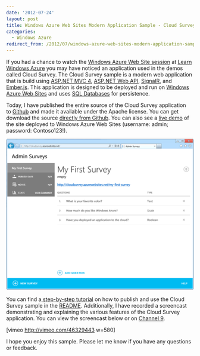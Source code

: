 ```yaml
---
date: '2012-07-24'
layout: post
title: Windows Azure Web Sites Modern Application Sample - Cloud Survey
categories:
  - Windows Azure
redirect_from: /2012/07/windows-azure-web-sites-modern-application-sample-cloud-survey/
---
```


If you had a chance to watch the [Windows Azure Web Site session](http://channel9.msdn.com/Events/windowsazure/Learn-2012TechEd-EU/WebSites) at [Learn Windows Azure](http://channel9.msdn.com/Events/windowsazure) you may have noticed an application used in the demos called Cloud Survey. The Cloud Survey sample is a modern web application that is build using [ASP.NET MVC 4](http://www.asp.net/mvc/mvc4), [ASP.NET Web API](http://www.asp.net/web-api/overview), [SignalR](http://signalr.net/), and [Ember.js](http://emberjs.com/). This application is designed to be deployed and run on [Windows Azure Web Sites](https://www.windowsazure.com/en-us/home/scenarios/web-sites/) and uses [SQL Databases](https://www.windowsazure.com/en-us/home/features/data-management/) for persistence.

Today, I have published the entire source of the Cloud Survey application to [Github](https://github.com/WindowsAzure-Samples/CloudSurvey) and made it available under the Apache license. You can get download the source [directly from Github](https://github.com/WindowsAzure-Samples/CloudSurvey). You can also see a [live demo](http://cloudsurvey.azurewebsites.net) of the site deployed to Windows Azure Web Sites (username: admin; password: Contoso123!).

[![](/images/2012/07/cloudsurvey_questions.png)](/images/2012/07/cloudsurvey_questions.png)

You can find a[ step-by-step tutorial](https://github.com/WindowsAzure-Samples/CloudSurvey/blob/master/README.md) on how to publish and use the Cloud Survey sample in the [README](https://github.com/WindowsAzure-Samples/CloudSurvey/blob/master/README.md). Additionally, I have recorded a screencast demonstrating and explaining the various features of the Cloud Survey application. You can view the screencast below or on [Channel 9](http://channel9.msdn.com/posts/Windows-Azure-Web-Sites-Modern-Application-Sample-Cloud-Survey).

[vimeo http://vimeo.com/46329443 w=580]

I hope you enjoy this sample. Please let me know if you have any questions or feedback.

